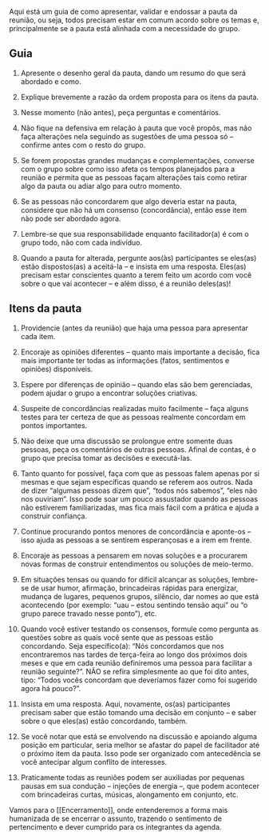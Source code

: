
Aqui está um guia de como apresentar, validar e endossar a pauta da reunião, ou seja, todos precisam estar em comum acordo sobre os temas e, principalmente se a pauta está alinhada com a necessidade do grupo.

## Guia
1. Apresente o desenho geral da pauta, dando um resumo do que será abordado e como.

2. Explique brevemente a razão da ordem proposta para os itens da pauta.

3. Nesse momento (não antes), peça perguntas e comentários.

4. Não fique na defensiva em relação à pauta que você propôs, mas não faça alterações nela seguindo as sugestões de uma pessoa só – confirme antes com o resto do grupo.

5. Se forem propostas grandes mudanças e complementações, converse com o grupo sobre como isso afeta os tempos planejados para a reunião e permita que as pessoas façam alterações tais como retirar algo da pauta ou adiar algo para outro momento.

6. Se as pessoas não concordarem que algo deveria estar na pauta, considere que não há um consenso (concordância), então esse item não pode ser abordado agora.

7. Lembre-se que sua responsabilidade enquanto facilitador(a) é com o grupo todo, não com cada indivíduo.

8. Quando a pauta for alterada, pergunte aos(às) participantes se eles(as) estão dispostos(as) a aceitá-la – e insista em uma resposta. Eles(as) precisam estar conscientes quanto a terem feito um acordo com você sobre o que vai acontecer – e além disso, é a reunião deles(as)!

## Itens da pauta

1. Providencie (antes da reunião) que haja uma pessoa para apresentar cada item.

2. Encoraje as opiniões diferentes – quanto mais importante a decisão, fica mais importante ter todas as informações (fatos, sentimentos e opiniões) disponíveis.

3. Espere por diferenças de opinião – quando elas são bem gerenciadas, podem ajudar o grupo a encontrar soluções criativas.

4. Suspeite de concordâncias realizadas muito facilmente – faça alguns testes para ter certeza de que as pessoas realmente concordam em pontos importantes.

5. Não deixe que uma discussão se prolongue entre somente duas pessoas, peça os comentários de outras pessoas. Afinal de contas, é o grupo que precisa tomar as decisões e executá-las.

6. Tanto quanto for possível, faça com que as pessoas falem apenas por si mesmas e que sejam específicas quando se referem aos outros. Nada de dizer “algumas pessoas dizem que”, “todos nós sabemos”, “eles não nos ouviriam”. Isso pode soar um pouco assustador quando as pessoas não estiverem familiarizadas, mas fica mais fácil com a prática e ajuda a construir confiança.

7. Continue procurando pontos menores de concordância e aponte-os – isso ajuda as pessoas a se sentirem esperançosas e a irem em frente.

8. Encoraje as pessoas a pensarem em novas soluções e a procurarem novas formas de construir entendimentos ou soluções de meio-termo.

9. Em situações tensas ou quando for difícil alcançar as soluções, lembre-se de usar humor, afirmação, brincadeiras rápidas para energizar, mudança de lugares, pequenos grupos, silêncio, dar nomes ao que está acontecendo (por exemplo: “uau – estou sentindo tensão aqui” ou “o grupo parece travado nesse ponto”), etc.

10. Quando você estiver testando os consensos, formule como pergunta as questões sobre as quais você sente que as pessoas estão concordando. Seja específico(a): “Nós concordamos que nos encontraremos nas tardes de terça-feira ao longo dos próximos dois meses e que em cada reunião definiremos uma pessoa para facilitar a reunião seguinte?”. NÃO se refira simplesmente ao que foi dito antes, tipo: “Todos vocês concordam que deveríamos fazer como foi sugerido agora há pouco?”.

11. Insista em uma resposta. Aqui, novamente, os(as) participantes precisam saber que estão tomando uma decisão em conjunto – e saber sobre o que eles(as) estão concordando, também.

12. Se você notar que está se envolvendo na discussão e apoiando alguma posição em particular, seria melhor se afastar do papel de facilitador até o próximo item da pauta. Isso pode ser organizado com antecedência se você antecipar algum conflito de interesses.

13. Praticamente todas as reuniões podem ser auxiliadas por pequenas pausas em sua condução – injeções de energia –, que podem acontecer com brincadeiras curtas, músicas, alongamento em conjunto, etc.

Vamos para o [[Encerramento]], onde entenderemos a forma mais humanizada de se encerrar o assunto, trazendo o sentimento de pertencimento e dever cumprido para os integrantes da agenda.